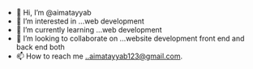 - 👋 Hi, I’m @aimatayyab
- 👀 I’m interested in ...web development
- 🌱 I’m currently learning ...web development
- 💞️ I’m looking to collaborate on ...website development front end and back end both
- 📫 How to reach me ..aimatayyab123@gmail.com.

<!---
aimatayyab/aimatayyab is a ✨ special ✨ repository because its `README.md` (this file) appears on your GitHub profile.
You can click the Preview link to take a look at your changes.
--->
